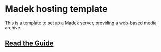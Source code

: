 # Madek hosting template

This is a template to set up a [Madek](https://zhdk.ch/madek) server,
providing a web-based media archive.

## [Read the Guide](https://github.com/Madek/madek-instance/blob/master/GUIDE.md)
